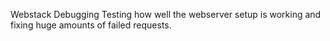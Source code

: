 Webstack Debugging
Testing how well the webserver setup is working and fixing huge amounts of failed requests.
